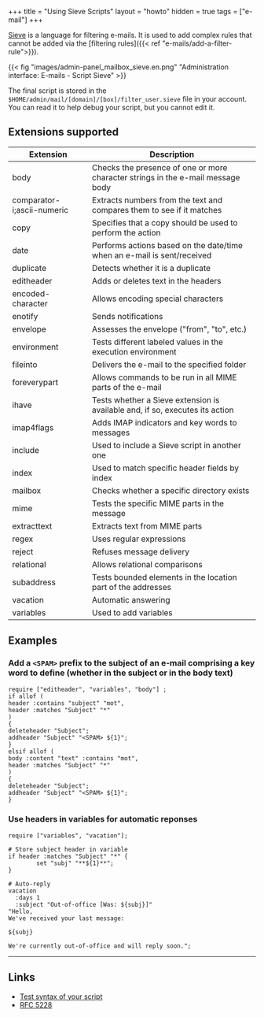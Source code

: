+++
title = "Using Sieve Scripts"
layout = "howto"
hidden = true
tags = ["e-mail"]
+++

[Sieve](http://sieve.info/) is a language for filtering e-mails. It is used to add complex rules that cannot be added via the [filtering rules]({{< ref "e-mails/add-a-filter-rule">}}).

{{< fig "images/admin-panel_mailbox_sieve.en.png" "Administration interface: E-mails - Script Sieve" >}}

The final script is stored in the `$HOME/admin/mail/[domain]/[box]/filter_user.sieve` file in your account. You can read it to help debug your script, but you cannot edit it.

## Extensions supported

|Extension|Description|
|--- |--- |
|body|Checks the presence of one or more character strings in the e-mail message body|
|comparator-i;ascii-numeric|Extracts numbers from the text and compares them to see if it matches|
|copy|Specifies that a copy should be used to perform the action|
|date|Performs actions based on the date/time when an e-mail is sent/received|
|duplicate|Detects whether it is a duplicate|
|editheader|Adds or deletes text in the headers|
|encoded-character|Allows encoding special characters|
|enotify|Sends notifications|
|envelope|Assesses the envelope ("from", "to", etc.)|
|environment|Tests different labeled values in the execution environment|
|fileinto|Delivers the e-mail to the specified folder|
|foreverypart|Allows commands to be run in all MIME parts of the e-mail|
|ihave|Tests whether a Sieve extension is available and, if so, executes its action|
|imap4flags|Adds IMAP indicators and key words to messages|
|include|Used to include a Sieve script in another one|
|index|Used to match specific header fields by index|
|mailbox|Checks whether a specific directory exists|
|mime|Tests the specific MIME parts in the message|
|extracttext|Extracts text from MIME parts|
|regex|Uses regular expressions|
|reject|Refuses message delivery|
|relational|Allows relational comparisons|
|subaddress|Tests bounded elements in the location part of the addresses|
|vacation|Automatic answering|
|variables|Used to add variables|

## Examples

### Add a `<SPAM>` prefix to the subject of an e-mail comprising a key word to define (whether in the subject or in the body text)

```
require ["editheader", "variables", "body"] ;
if allof (
header :contains "subject" "mot",
header :matches "Subject" "*"
)
{
deleteheader "Subject";
addheader "Subject" "<SPAM> ${1}";
}
elsif allof (
body :content "text" :contains "mot",
header :matches "Subject" "*"
)
{
deleteheader "Subject";
addheader "Subject" "<SPAM> ${1}";
}
```

### Use headers in variables for automatic reponses

```
require ["variables", "vacation"];

# Store subject header in variable
if header :matches "Subject" "*" {
        set "subj" "**${1}**";
}

# Auto-reply
vacation
  :days 1
  :subject "Out-of-office [Was: ${subj}]"
"Hello,
We've received your last message:

${subj}

We're currently out-of-office and will reply soon.";
```

---

## Links

- [Test syntax of your script](https://www.fastmail.com/cgi-bin/sievetest.pl)
- [RFC 5228](https://tools.ietf.org/html/rfc5228)
